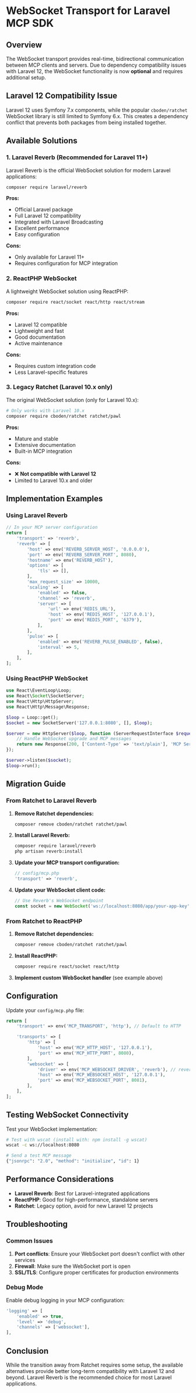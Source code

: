 # WebSocket Transport for Laravel MCP SDK

## Overview

The WebSocket transport provides real-time, bidirectional communication between MCP clients and servers. Due to dependency compatibility issues with Laravel 12, the WebSocket functionality is now **optional** and requires additional setup.

## Laravel 12 Compatibility Issue

Laravel 12 uses Symfony 7.x components, while the popular `cboden/ratchet` WebSocket library is still limited to Symfony 6.x. This creates a dependency conflict that prevents both packages from being installed together.

## Available Solutions

### 1. Laravel Reverb (Recommended for Laravel 11+)

Laravel Reverb is the official WebSocket solution for modern Laravel applications:

```bash
composer require laravel/reverb
```

**Pros:**
- Official Laravel package
- Full Laravel 12 compatibility
- Integrated with Laravel Broadcasting
- Excellent performance
- Easy configuration

**Cons:**
- Only available for Laravel 11+
- Requires configuration for MCP integration

### 2. ReactPHP WebSocket

A lightweight WebSocket solution using ReactPHP:

```bash
composer require react/socket react/http react/stream
```

**Pros:**
- Laravel 12 compatible
- Lightweight and fast
- Good documentation
- Active maintenance

**Cons:**
- Requires custom integration code
- Less Laravel-specific features

### 3. Legacy Ratchet (Laravel 10.x only)

The original WebSocket solution (only for Laravel 10.x):

```bash
# Only works with Laravel 10.x
composer require cboden/ratchet ratchet/pawl
```

**Pros:**
- Mature and stable
- Extensive documentation
- Built-in MCP integration

**Cons:**
- ❌ **Not compatible with Laravel 12**
- Limited to Laravel 10.x and older

## Implementation Examples

### Using Laravel Reverb

```php
// In your MCP server configuration
return [
    'transport' => 'reverb',
    'reverb' => [
        'host' => env('REVERB_SERVER_HOST', '0.0.0.0'),
        'port' => env('REVERB_SERVER_PORT', 8080),
        'hostname' => env('REVERB_HOST'),
        'options' => [
            'tls' => [],
        ],
        'max_request_size' => 10000,
        'scaling' => [
            'enabled' => false,
            'channel' => 'reverb',
            'server' => [
                'url' => env('REDIS_URL'),
                'host' => env('REDIS_HOST', '127.0.0.1'),
                'port' => env('REDIS_PORT', '6379'),
            ],
        ],
        'pulse' => [
            'enabled' => env('REVERB_PULSE_ENABLED', false),
            'interval' => 5,
        ],
    ],
];
```

### Using ReactPHP WebSocket

```php
use React\EventLoop\Loop;
use React\Socket\SocketServer;
use React\Http\HttpServer;
use React\Http\Message\Response;

$loop = Loop::get();
$socket = new SocketServer('127.0.0.1:8080', [], $loop);

$server = new HttpServer($loop, function (ServerRequestInterface $request) {
    // Handle WebSocket upgrade and MCP messages
    return new Response(200, ['Content-Type' => 'text/plain'], 'MCP Server');
});

$server->listen($socket);
$loop->run();
```

## Migration Guide

### From Ratchet to Laravel Reverb

1. **Remove Ratchet dependencies:**
   ```bash
   composer remove cboden/ratchet ratchet/pawl
   ```

2. **Install Laravel Reverb:**
   ```bash
   composer require laravel/reverb
   php artisan reverb:install
   ```

3. **Update your MCP transport configuration:**
   ```php
   // config/mcp.php
   'transport' => 'reverb',
   ```

4. **Update your WebSocket client code:**
   ```javascript
   // Use Reverb's WebSocket endpoint
   const socket = new WebSocket('ws://localhost:8080/app/your-app-key');
   ```

### From Ratchet to ReactPHP

1. **Remove Ratchet dependencies:**
   ```bash
   composer remove cboden/ratchet ratchet/pawl
   ```

2. **Install ReactPHP:**
   ```bash
   composer require react/socket react/http
   ```

3. **Implement custom WebSocket handler** (see example above)

## Configuration

Update your `config/mcp.php` file:

```php
return [
    'transport' => env('MCP_TRANSPORT', 'http'), // Default to HTTP

    'transports' => [
        'http' => [
            'host' => env('MCP_HTTP_HOST', '127.0.0.1'),
            'port' => env('MCP_HTTP_PORT', 8080),
        ],
        'websocket' => [
            'driver' => env('MCP_WEBSOCKET_DRIVER', 'reverb'), // reverb, reactphp, or ratchet
            'host' => env('MCP_WEBSOCKET_HOST', '127.0.0.1'),
            'port' => env('MCP_WEBSOCKET_PORT', 8081),
        ],
    ],
];
```

## Testing WebSocket Connectivity

Test your WebSocket implementation:

```bash
# Test with wscat (install with: npm install -g wscat)
wscat -c ws://localhost:8080

# Send a test MCP message
{"jsonrpc": "2.0", "method": "initialize", "id": 1}
```

## Performance Considerations

- **Laravel Reverb**: Best for Laravel-integrated applications
- **ReactPHP**: Good for high-performance, standalone servers
- **Ratchet**: Legacy option, avoid for new Laravel 12 projects

## Troubleshooting

### Common Issues

1. **Port conflicts**: Ensure your WebSocket port doesn't conflict with other services
2. **Firewall**: Make sure the WebSocket port is open
3. **SSL/TLS**: Configure proper certificates for production environments

### Debug Mode

Enable debug logging in your MCP configuration:

```php
'logging' => [
    'enabled' => true,
    'level' => 'debug',
    'channels' => ['websocket'],
],
```

## Conclusion

While the transition away from Ratchet requires some setup, the available alternatives provide better long-term compatibility with Laravel 12 and beyond. Laravel Reverb is the recommended choice for most Laravel applications.
